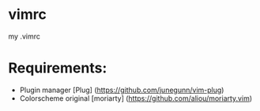 # vimrc
my .vimrc

# Requirements:
* Plugin manager [Plug] (https://github.com/junegunn/vim-plug)
* Colorscheme original [moriarty] (https://github.com/aliou/moriarty.vim)
